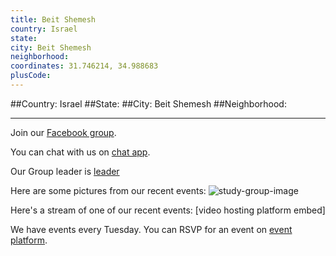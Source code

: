 ```yaml
---
title: Beit Shemesh
country: Israel
state: 
city: Beit Shemesh
neighborhood: 
coordinates: 31.746214, 34.988683
plusCode:
---
```


##Country: Israel
##State: 
##City: Beit Shemesh
##Neighborhood: 
*****
Join our [Facebook group](https://www.facebook.com/groups/free.code.camp.beitshemesh).

You can chat with us on [chat app]().

Our Group leader is [leader]()

Here are some pictures from our recent events:
![study-group-image]()

Here's a stream of one of our recent events:
[video hosting platform embed]

We have events every Tuesday. You can RSVP for an event on [event platform]().
